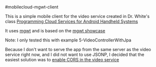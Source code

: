 #mobilecloud-mgwt-client

This is a simple mobile client for the video service created in Dr. White's class 
[Programming Cloud Services for Android Handheld Systems](https://class.coursera.org/mobilecloud-001)

It uses [mgwt](https://github.com/mgwt) and is based on the [mgwt showcase](https://github.com/mgwt/mgwt.showcase)


Note: I only tested this with example 5-VideoControllerWithJpa

Because I don't want to serve the app from the same server as the video service right now, and I did not want to use JSONP, I decided that the easiest solution was to [enable CORS in the video service](https://github.com/florian-f/mobilecloud-14/tree/cors_filter_for_ajax_client)


